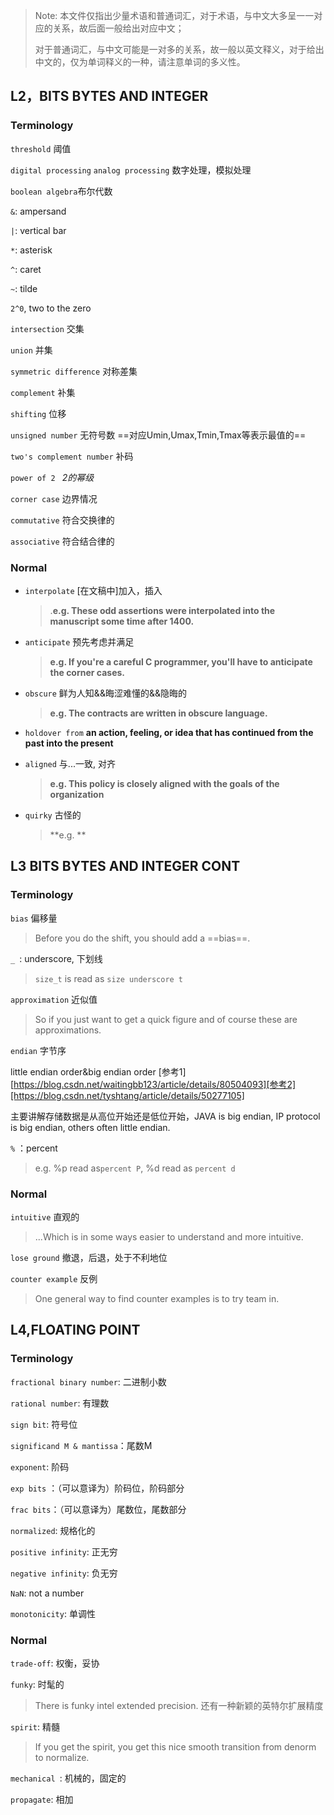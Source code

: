> Note: 本文件仅指出少量术语和普通词汇，对于术语，与中文大多呈一一对应的关系，故后面一般给出对应中文；
>
> 对于普通词汇，与中文可能是一对多的关系，故一般以英文释义，对于给出中文的，仅为单词释义的一种，请注意单词的多义性。

## L2，BITS BYTES AND INTEGER

### Terminology

`threshold` 阈值

`digital processing` `analog processing` 数字处理，模拟处理

`boolean algebra`布尔代数

`&`: ampersand 

`|`:  vertical bar 

`*`: asterisk 

`^`: caret

`~`: tilde 

`2^0`, two to the zero

`intersection` 交集

`union` 并集

`symmetric difference` 对称差集

`complement` 补集

`shifting` 位移

`unsigned number` 无符号数  ==对应Umin,Umax,Tmin,Tmax等表示最值的==

`two's complement number` 补码

`power of 2 `     *2的幂级*

`corner case`   边界情况

`commutative` 符合交换律的

`associative` 符合结合律的





### Normal

- `interpolate` [在文稿中]加入，插入

  > .**e.g. These odd assertions were interpolated into the manuscript some time after 1400.**

- `anticipate` 预先考虑并满足 

  > **e.g. If you're a careful C programmer, you'll have to anticipate the corner cases.**

- `obscure`  鲜为人知&&晦涩难懂的&&隐晦的

  > **e.g. The contracts are written in obscure language.**

- `holdover from`  **an action, feeling, or idea that has continued from the past into the present**

- `aligned`  与...一致, 对齐

  > **e.g. This policy is closely aligned with the goals of the organization**

- `quirky`  古怪的

  > **e.g.  **



## L3  BITS BYTES AND INTEGER CONT

### Terminology

`bias` 偏移量

> Before you do the shift, you should add a ==bias==.

`_ `:  underscore, 下划线

> `size_t` is read as `size underscore t`

`approximation` 近似值

> So if you just want to get a quick  figure and of course these are approximations.

`endian`  字节序

little endian order&big endian order [参考1][https://blog.csdn.net/waitingbb123/article/details/80504093][参考2][https://blog.csdn.net/tyshtang/article/details/50277105]

主要讲解存储数据是从高位开始还是低位开始，JAVA is big endian, IP protocol is big endian, others often little endian.

`%` ：percent

> e.g. %p read as`percent P`, %d read as `percent d`

### Normal

`intuitive` 直观的  

> ...Which is in some ways easier to understand and more intuitive.

`lose ground` 撤退，后退，处于不利地位

`counter example` 反例

> One general way to find counter examples is to try team in.

## L4,FLOATING POINT

### Terminology

`fractional binary number`: 二进制小数

`rational number`: 有理数

`sign bit`: 符号位

`significand M & mantissa`：尾数M

`exponent`: 阶码

 `exp bits` ：（可以意译为）阶码位，阶码部分

`frac bits`：（可以意译为）尾数位，尾数部分

`normalized`: 规格化的 

`positive infinity`: 正无穷

`negative infinity`: 负无穷

`NaN`: not a number

`monotonicity`: 单调性

### Normal

`trade-off`: 权衡，妥协

`funky`: 时髦的

> There is funky intel extended precision. 还有一种新颖的英特尔扩展精度

`spirit`: 精髓

> If you get the spirit, you get  this nice smooth transition from denorm to normalize.

`mechanical `: 机械的，固定的

`propagate`: 相加